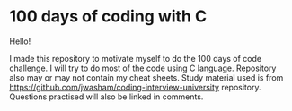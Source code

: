 # 100 days of coding with C
Hello!

I made this repository to motivate myself to do the 100 days of code challenge. I will try to do most of the code using C language. Repository also may or may not contain my cheat sheets. Study material used is from https://github.com/jwasham/coding-interview-university repository.
Questions practised will also be linked in comments. 

